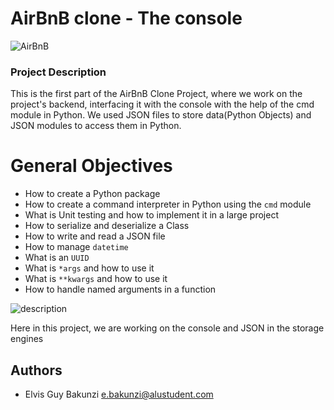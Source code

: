 # AirBnB clone - The console

![AirBnB](https://miro.medium.com/v2/resize:fit:720/0*NChTo-XqLOxLabIW)

### Project Description

This is the first part of the AirBnB Clone Project, where we work on the project's backend, interfacing it with the console with the help of the cmd module in Python.
We used JSON files to store data(Python Objects) and JSON modules to access them in Python.

# General Objectives

* How to create a Python package
* How to create a command interpreter in Python using the `cmd` module
* What is Unit testing and how to implement it in a large project
* How to serialize and deserialize a Class
* How to write and read a JSON file
* How to manage `datetime`
* What is an `UUID`
* What is `*args` and how to use it
* What is `**kwargs` and how to use it
* How to handle named arguments in a function

![description](https://camo.githubusercontent.com/e796d3f393998a320b8dddf28eafd574ea01c393c91b844cbb913e094cf0b149/68747470733a2f2f73332e616d617a6f6e6177732e636f6d2f696e7472616e65742d70726f6a656374732d66696c65732f636f6e63657074732f37342f68626e625f73746570352e706e67)

Here in this project, we are working on the console and JSON in the storage engines

## Authors

* Elvis Guy Bakunzi <e.bakunzi@alustudent.com>

  
